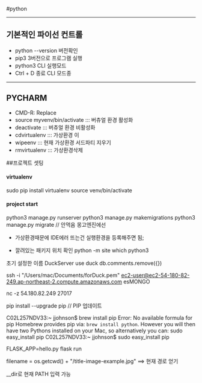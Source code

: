 #python
- - - - - -
## 기본적인 파이선 컨트롤
- python --version      버전확인
- pip3      3버전으로 프로그램 실행
- python3     CLI 실행모드
- Ctrl + D 종료     CLI 모드종
- - - - - - -

## PYCHARM
- CMD-R: Replace  
- source myvenv/bin/activate  ::: 버츄얼 환경 활성화
- deactivate ::: 버츄얼 환경 비활성화
- cdvirtualenv ::: 가상환경 이
- wipeenv ::: 현재 가상환경 서드파티 지우기
- rmvirtualenv ::: 가상환경삭제


##프로젝트 셋팅

#### virtualenv
sudo pip install virtualenv
source venv/bin/activate

#### project start
python3 manage.py runserver
python3 manage.py makemigrations
python3 manage.py migrate               // 안먹음 몽고엔진에선

* 가상환경때문에 IDE에러 뜨는건 실행환경을 등록해주면 됨;

* 깔려있는 패키지 위치 확인
python -m site
which python3


초기 설정한 이름 DuckServer
use duck
db.comments.remove({})

ssh -i "/Users/mac/Documents/forDuck.pem" ec2-user@ec2-54-180-82-249.ap-northeast-2.compute.amazonaws.com
esMONGO



nc -z 54.180.82.249 27017



pip install --upgrade pip
// PIP 업데이트


C02L257NDV33:~ jjohnson$ brew install pip
Error: No available formula for pip
Homebrew provides pip via: `brew install python`. However you will then
have two Pythons installed on your Mac, so alternatively you can:
    sudo easy_install pip
C02L257NDV33:~ jjohnson$ sudo easy_install pip



FLASK_APP=hello.py flask run

filename = os.getcwd() + "/title-image-example.jpg"
==> 현재 경로 얻기



__dir로 현재 PATH 입력 가능
